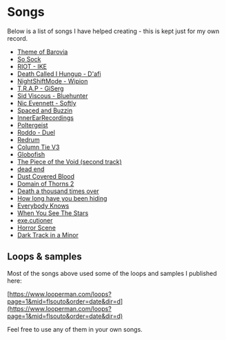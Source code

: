 # Songs

Below is a list of songs I have helped creating - this is kept just for my own record.
- [Theme of Barovia](https://www.newgrounds.com/audio/listen/920622)
- [So Sock](https://soundcloud.com/so_sock/7ve925ne)
- [RIOT - IKE](https://soundcloud.com/orange-peel-233310155/riot-prod-ike)
- [Death Called I Hungup - D'afi](https://soundcloud.com/housemau5/deathcalledihungup)
- [NightShiftMode - Wipion](https://soundcloud.com/user-4593139/nightshiftmode)
- [T.R.A.P - GiSerg](https://youtu.be/N85Bvj1rrCg)
- [Sid Viscous - Bluehunter](https://soundcloud.com/sid-viscous/bluehunter)
- [Nic Evennett - Softly](https://soundcloud.com/wingless-night/softly)
- [Spaced and Buzzin](https://soundcloud.com/user-78730891/spaced-and-buzzin)
- [InnerEarRecordings](https://www.youtube.com/watch?v=yS0HkVW12rY)
- [Poltergeist](https://soundcloud.com/fieldhack/poltergeist)
- [Roddo - Duel](https://www.youtube.com/watch?v=Hq6Xpwgn_kk)
- [Redrum](https://soundcloud.com/callmebproc/redrum-1)
- [Column Tie V3](https://soundcloud.com/loaband/column-tie-v3)
- [Globofish](https://www.youtube.com/watch?v=QHikS75hmW0)
- [The Piece of the Void (second track)](https://matthiasheldt.bandcamp.com/album/the-lusatian-wolves)
- [dead end](https://soundcloud.com/itchyboi/dead-end)
- [Dust Covered Blood](https://www.youtube.com/watch?v=IqZLlovjIeE)
- [Domain of Thorns 2](https://www.looperman.com/tracks/detail/184284)
- [Death a thousand times over](https://soundcloud.com/dendritusrecordings/death-a-thousand-times-over-demo)
- [How long have you been hiding](https://soundcloud.com/mahan-mahan/ftam)
- [Everybody Knows](https://soundcloud.com/leiitomeza/everybodyknows)
- [When You See The Stars](https://soundcloud.com/leiitomeza/whenyouseethestars)
- [exe.cutioner](https://soundcloud.com/user-199428364/executioner)
- [Horror Scene](https://soundcloud.com/angie-castro/horror-scene)
- [Dark Track in a Minor](https://soundcloud.com/angie-castro/dark-track-in-a-minor)

## Loops & samples

Most of the songs above used some of the loops and samples I published here:

[https://www.looperman.com/loops?page=1&mid=flsouto&order=date&dir=d](https://www.looperman.com/loops?page=1&mid=flsouto&order=date&dir=d)

Feel free to use any of them in your own songs.
